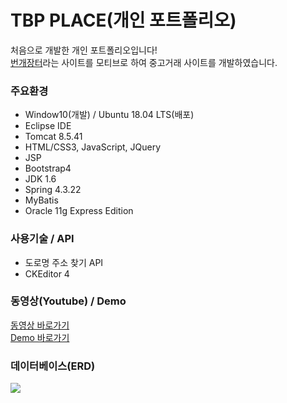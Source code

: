 # TBP PLACE(개인 포트폴리오)<br>
처음으로 개발한 개인 포트폴리오입니다!<br>
<a href="https://m.bunjang.co.kr/">번개장터</a>라는 사이트를 모티브로 하여 중고거래 사이트를 개발하였습니다.
<h3>주요환경</h3>
<ul>
  <li>Window10(개발) / Ubuntu 18.04 LTS(배포)</li>
  <li>Eclipse IDE</li>
  <li>Tomcat 8.5.41</li>
  <li>HTML/CSS3, JavaScript, JQuery</li>
  <li>JSP</li>
  <li>Bootstrap4</li>
  <li>JDK 1.6</li>
  <li>Spring 4.3.22</li>
  <li>MyBatis</li>
  <li>Oracle 11g Express Edition</li>
</ul>
<h3>사용기술 / API</h3>
<ul>
  <li>도로명 주소 찾기 API</li>
  <li>CKEditor 4</li>
</ul>
<h3>동영상(Youtube) / Demo</h3>
<a href="https://youtu.be/yQll97GxjKA">동영상 바로가기</a><br>
<a href="https://iamiportfolio.com/TBP/main/index">Demo 바로가기</a>
<h3>데이터베이스(ERD)</h3>
<img src="https://user-images.githubusercontent.com/47962660/55906706-d63b8300-5c0f-11e9-8d3f-bf696ab0f37a.PNG"/>
